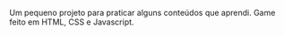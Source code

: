 Um pequeno projeto para praticar alguns conteúdos que aprendi.
Game feito em HTML, CSS e Javascript.
